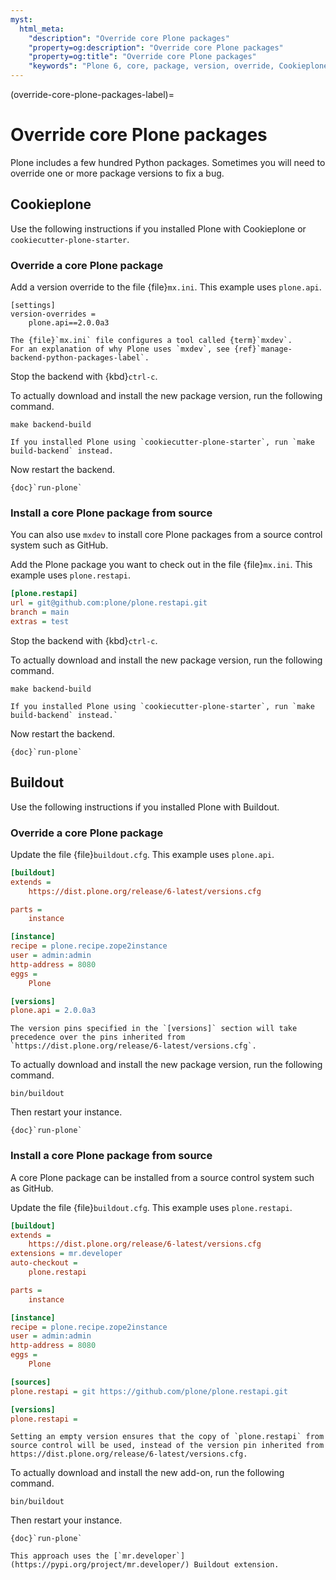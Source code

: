 ```yaml
---
myst:
  html_meta:
    "description": "Override core Plone packages"
    "property=og:description": "Override core Plone packages"
    "property=og:title": "Override core Plone packages"
    "keywords": "Plone 6, core, package, version, override, Cookieplone, cookiecutter-plone-starter, Buildout"
---
```


(override-core-plone-packages-label)=

# Override core Plone packages

Plone includes a few hundred Python packages.
Sometimes you will need to override one or more package versions to fix a bug.


## Cookieplone

Use the following instructions if you installed Plone with Cookieplone or `cookiecutter-plone-starter`.


### Override a core Plone package

Add a version override to the file {file}`mx.ini`.
This example uses `plone.api`.

```
[settings]
version-overrides =
    plone.api==2.0.0a3
```

```{seealso}
The {file}`mx.ini` file configures a tool called {term}`mxdev`.
For an explanation of why Plone uses `mxdev`, see {ref}`manage-backend-python-packages-label`.
```

Stop the backend with {kbd}`ctrl-c`.

To actually download and install the new package version, run the following command.

```shell
make backend-build
```

```{note}
If you installed Plone using `cookiecutter-plone-starter`, run `make build-backend` instead.
```

Now restart the backend.

```{seealso}
{doc}`run-plone`
```


### Install a core Plone package from source

You can also use `mxdev` to install core Plone packages from a source control system such as GitHub.

Add the Plone package you want to check out in the file {file}`mx.ini`.
This example uses `plone.restapi`.

```cfg
[plone.restapi]
url = git@github.com:plone/plone.restapi.git
branch = main
extras = test
```

Stop the backend with {kbd}`ctrl-c`.

To actually download and install the new package version, run the following command.

```shell
make backend-build
```

```{note}
If you installed Plone using `cookiecutter-plone-starter`, run `make build-backend` instead.`
```

Now restart the backend.

```{seealso}
{doc}`run-plone`
```


## Buildout

Use the following instructions if you installed Plone with Buildout.

### Override a core Plone package

Update the file {file}`buildout.cfg`.
This example uses `plone.api`.

```cfg
[buildout]
extends =
    https://dist.plone.org/release/6-latest/versions.cfg

parts =
    instance

[instance]
recipe = plone.recipe.zope2instance
user = admin:admin
http-address = 8080
eggs =
    Plone

[versions]
plone.api = 2.0.0a3
```

```{note}
The version pins specified in the `[versions]` section will take precedence over the pins inherited from `https://dist.plone.org/release/6-latest/versions.cfg`.
```

To actually download and install the new package version, run the following command.

```shell
bin/buildout
```

Then restart your instance.

```{seealso}
{doc}`run-plone`
```


### Install a core Plone package from source

A core Plone package can be installed from a source control system such as GitHub.

Update the file {file}`buildout.cfg`.
This example uses `plone.restapi`.

```cfg
[buildout]
extends =
    https://dist.plone.org/release/6-latest/versions.cfg
extensions = mr.developer
auto-checkout =
    plone.restapi

parts =
    instance

[instance]
recipe = plone.recipe.zope2instance
user = admin:admin
http-address = 8080
eggs =
    Plone

[sources]
plone.restapi = git https://github.com/plone/plone.restapi.git

[versions]
plone.restapi =
```

```{tip}
Setting an empty version ensures that the copy of `plone.restapi` from source control will be used, instead of the version pin inherited from https://dist.plone.org/release/6-latest/versions.cfg.
```

To actually download and install the new add-on, run the following command.

```shell
bin/buildout
```

Then restart your instance.

```{seealso}
{doc}`run-plone`
```

```{seealso}
This approach uses the [`mr.developer`](https://pypi.org/project/mr.developer/) Buildout extension.
```
